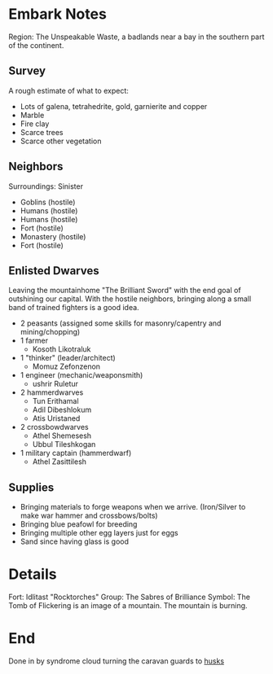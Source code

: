 # Embark Notes

Region: The Unspeakable Waste, a badlands near a bay in the southern part of the continent.

## Survey

A rough estimate of what to expect:

- Lots of galena, tetrahedrite, gold, garnierite and copper
- Marble
- Fire clay
- Scarce trees
- Scarce other vegetation

## Neighbors

Surroundings: Sinister

- Goblins (hostile)
- Humans (hostile)
- Humans (hostile)
- Fort (hostile)
- Monastery (hostile)
- Fort (hostile)

## Enlisted Dwarves

Leaving the mountainhome "The Brilliant Sword" with the end goal of outshining
our capital. With the hostile neighbors, bringing along a small band of trained
fighters is a good idea.

- 2 peasants (assigned some skills for masonry/capentry and mining/chopping)
- 1 farmer
  - Kosoth Likotraluk
- 1 "thinker" (leader/architect)
  - Momuz Zefonzenon
- 1 engineer (mechanic/weaponsmith)
  - ushrir Ruletur
- 2 hammerdwarves
  - Tun Erithamal
  - Adil Dibeshlokum
  - Atis Uristaned
- 2 crossbowdwarves
  - Athel Shemesesh
  - Ubbul Tileshkogan
- 1 military captain (hammerdwarf)
  - Athel Zasittilesh

## Supplies

- Bringing materials to forge weapons when we arrive. (Iron/Silver to make war hammer and crossbows/bolts)
- Bringing blue peafowl for breeding
- Bringing multiple other egg layers just for eggs
- Sand since having glass is good

# Details

Fort: Idlitast "Rocktorches"
Group: The Sabres of Brilliance
Symbol: The Tomb of Flickering is an image of a mountain. The mountain is burning.

# End

Done in by syndrome cloud turning the caravan guards to [husks](https://dwarffortresswiki.org/index.php/DF2014:Undead#Thralls.2C_Husks.2C_and_Zombies)

